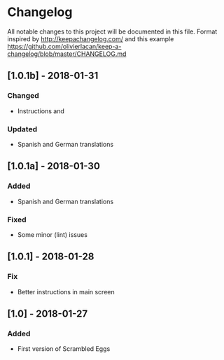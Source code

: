 # Changelog
All notable changes to this project will be documented in this file. Format inspired by http://keepachangelog.com/ and this example https://github.com/olivierlacan/keep-a-changelog/blob/master/CHANGELOG.md

## [1.0.1b] - 2018-01-31
### Changed
- Instructions and
### Updated
- Spanish and German translations

## [1.0.1a] - 2018-01-30
### Added
- Spanish and German translations
### Fixed
- Some minor (lint) issues

## [1.0.1] - 2018-01-28
### Fix
- Better instructions in main screen

## [1.0] - 2018-01-27
### Added
- First version of Scrambled Eggs
